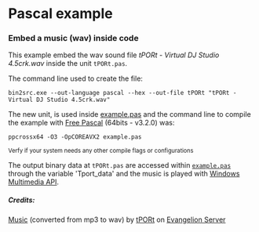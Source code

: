# Pascal example

### Embed a music (wav) inside code

This example embed the wav sound file *tPORt - Virtual DJ Studio 4.5crk.wav* inside the unit `tPORt.pas`.

The command line used to create the file:

    bin2src.exe --out-language pascal --hex --out-file tPORt "tPORt - Virtual DJ Studio 4.5crk.wav"

The new unit, is used inside [example.pas][6] and the command line to compile the example 
with [Free Pascal][1] (64bits - v3.2.0) was:

    ppcrossx64 -O3 -OpCOREAVX2 example.pas

<sub>Verfy if your system needs any other compile flags or configurations</sub>

The output binary data at `tPORt.pas` are accessed within [`example.pas`][6] through the variable 
'Tport_data' and the music is played with [Windows Multimedia API][2].

##### Credits:

[Music][3] (converted from mp3 to wav) by [tPORt][4] on [Evangelion Server][5]

[1]: https://www.freepascal.org/
[2]: https://docs.microsoft.com/en-us/windows/win32/api/mmeapi/
[3]: http://pub.keygenmusic.org/music_mp3/tPORt/tPORt%20-%20Virtual%20DJ%20Studio%204.5crk.mp3
[4]: http://pub.keygenmusic.org/music_mp3/tPORt/
[5]: http://pub.keygenmusic.org/
[6]: ./example.pas


